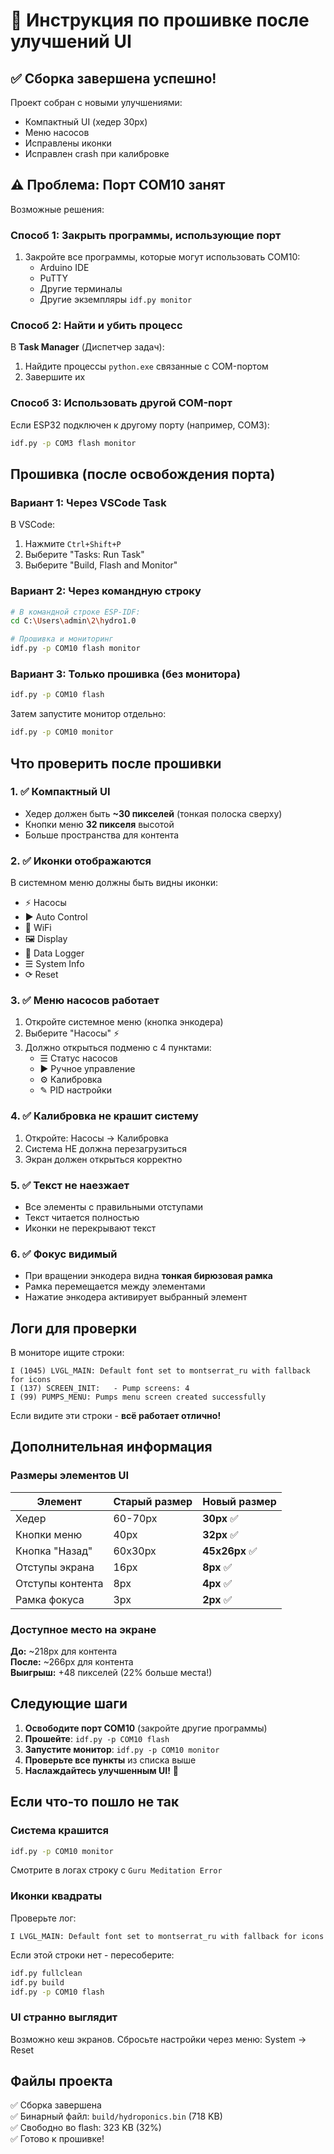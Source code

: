 # 🚀 Инструкция по прошивке после улучшений UI

## ✅ Сборка завершена успешно!

Проект собран с новыми улучшениями:
- Компактный UI (хедер 30px)
- Меню насосов
- Исправлены иконки
- Исправлен crash при калибровке

## ⚠️ Проблема: Порт COM10 занят

Возможные решения:

### Способ 1: Закрыть программы, использующие порт

1. Закройте все программы, которые могут использовать COM10:
   - Arduino IDE
   - PuTTY
   - Другие терминалы
   - Другие экземпляры `idf.py monitor`

### Способ 2: Найти и убить процесс

В **Task Manager** (Диспетчер задач):
1. Найдите процессы `python.exe` связанные с COM-портом
2. Завершите их

### Способ 3: Использовать другой COM-порт

Если ESP32 подключен к другому порту (например, COM3):

```bash
idf.py -p COM3 flash monitor
```

## Прошивка (после освобождения порта)

### Вариант 1: Через VSCode Task
В VSCode:
1. Нажмите `Ctrl+Shift+P`
2. Выберите "Tasks: Run Task"
3. Выберите "Build, Flash and Monitor"

### Вариант 2: Через командную строку

```bash
# В командной строке ESP-IDF:
cd C:\Users\admin\2\hydro1.0

# Прошивка и мониторинг
idf.py -p COM10 flash monitor
```

### Вариант 3: Только прошивка (без монитора)

```bash
idf.py -p COM10 flash
```

Затем запустите монитор отдельно:

```bash
idf.py -p COM10 monitor
```

## Что проверить после прошивки

### 1. ✅ Компактный UI
- Хедер должен быть **~30 пикселей** (тонкая полоска сверху)
- Кнопки меню **32 пикселя** высотой
- Больше пространства для контента

### 2. ✅ Иконки отображаются
В системном меню должны быть видны иконки:
- ⚡ Насосы
- ▶ Auto Control
- 📶 WiFi
- 🖼 Display
- 💾 Data Logger
- ☰ System Info
- ⟳ Reset

### 3. ✅ Меню насосов работает
1. Откройте системное меню (кнопка энкодера)
2. Выберите "Насосы" ⚡
3. Должно открыться подменю с 4 пунктами:
   - ☰ Статус насосов
   - ▶ Ручное управление
   - ⚙ Калибровка
   - ✎ PID настройки

### 4. ✅ Калибровка не крашит систему
1. Откройте: Насосы → Калибровка
2. Система НЕ должна перезагрузиться
3. Экран должен открыться корректно

### 5. ✅ Текст не наезжает
- Все элементы с правильными отступами
- Текст читается полностью
- Иконки не перекрывают текст

### 6. ✅ Фокус видимый
- При вращении энкодера видна **тонкая бирюзовая рамка**
- Рамка перемещается между элементами
- Нажатие энкодера активирует выбранный элемент

## Логи для проверки

В мониторе ищите строки:

```
I (1045) LVGL_MAIN: Default font set to montserrat_ru with fallback for icons
I (137) SCREEN_INIT:   - Pump screens: 4
I (99) PUMPS_MENU: Pumps menu screen created successfully
```

Если видите эти строки - **всё работает отлично!**

## Дополнительная информация

### Размеры элементов UI

| Элемент | Старый размер | Новый размер |
|---------|---------------|--------------|
| Хедер | 60-70px | **30px** ✅ |
| Кнопки меню | 40px | **32px** ✅ |
| Кнопка "Назад" | 60x30px | **45x26px** ✅ |
| Отступы экрана | 16px | **8px** ✅ |
| Отступы контента | 8px | **4px** ✅ |
| Рамка фокуса | 3px | **2px** ✅ |

### Доступное место на экране

**До:** ~218px для контента  
**После:** ~266px для контента  
**Выигрыш:** +48 пикселей (22% больше места!)

## Следующие шаги

1. **Освободите порт COM10** (закройте другие программы)
2. **Прошейте**: `idf.py -p COM10 flash`
3. **Запустите монитор**: `idf.py -p COM10 monitor`
4. **Проверьте все пункты** из списка выше
5. **Наслаждайтесь улучшенным UI!** 🎉

## Если что-то пошло не так

### Система крашится
```bash
idf.py -p COM10 monitor
```
Смотрите в логах строку с `Guru Meditation Error`

### Иконки квадраты
Проверьте лог:
```
I LVGL_MAIN: Default font set to montserrat_ru with fallback for icons
```

Если этой строки нет - пересоберите:
```bash
idf.py fullclean
idf.py build
idf.py -p COM10 flash
```

### UI странно выглядит
Возможно кеш экранов. Сбросьте настройки через меню:
System → Reset

## Файлы проекта

✅ Сборка завершена  
✅ Бинарный файл: `build/hydroponics.bin` (718 KB)  
✅ Свободно во flash: 323 KB (32%)  
✅ Готово к прошивке!


